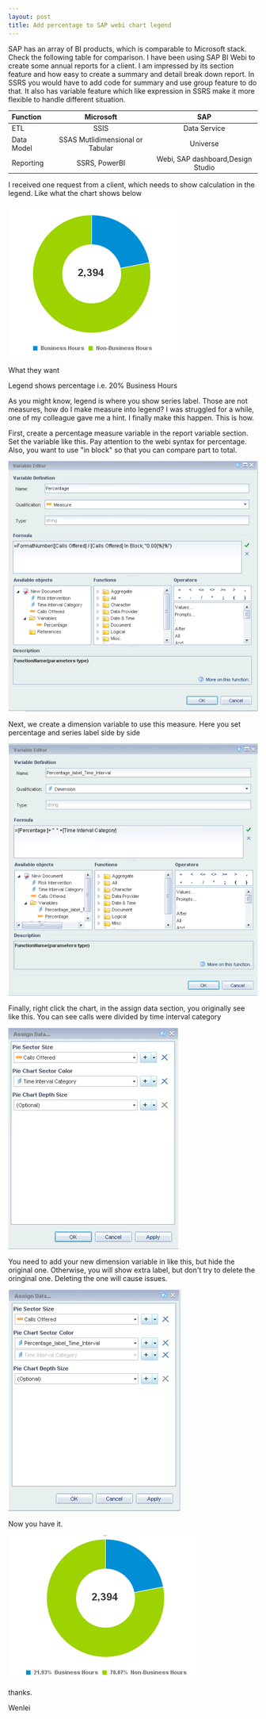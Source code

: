 ```yaml
---
layout: post
title: Add percentage to SAP webi chart legend
---
```


SAP has an array of BI products, which is comparable to Microsoft stack. Check the following table for comparison.
I have been using SAP BI Webi to create some annual reports for a client. I am impressed by its section feature and how easy to create a summary and detail break down report. In SSRS you would have to add code for summary and use group feature to do that.  It also has variable feature which like expression in SSRS make it more flexible to handle different situation.

| Function      | Microsoft     | SAP  |
| :-------------|:-------------:|:---------:|
| ETL           | SSIS | Data Service |
| Data Model     |SSAS Mutlidimensional or Tabular     |  Universe |
| Reporting |SSRS, PowerBI      |  Webi, SAP dashboard,Design Studio |

I received one request from a client, which needs to show calculation in the legend. Like what the chart shows below 

<img src="/images/blog4/original_pie_chart.PNG" alt="original">

What they want 

Legend shows percentage i.e.  20% Business Hours 

As you might know, legend is where you show series label. Those are not measures, how do I make measure into legend? I was struggled for a while, one of my colleague gave me a hint. I finally make this happen. This is how.

First, create a percentage measure variable in the report variable section. Set the variable like this.  Pay attention to the webi syntax for percentage. Also, you want to use "in block" so that you can compare part to total.

<img src="/images/blog4/measure_percentage_setting.PNG" alt="varible measure setting">

Next, we create a dimension variable to use this measure. Here you set percentage and series label side by side  

<img src="/images/blog4/dimension_percentage_setting.PNG" alt="varible measure setting">

Finally, right click the chart, in the assign data section, you originally see like this. You can see calls were divided by time interval category

<img src="/images/blog4/original_chart_data_assignment.PNG" alt="original assign data setting">

You need to add your new dimension variable in like this, but hide the original one. Otherwise, you will show extra label, but don't try to delete the oringinal one. Deleting the one will cause issues. 

<img src="/images/blog4/final_setting.PNG" alt="original assign data setting">

Now you have it. 

<img src="/images/blog4/final_pie_chart.PNG" alt="final">

thanks.

Wenlei






